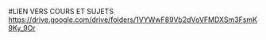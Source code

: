 #LIEN VERS COURS ET SUJETS
https://drive.google.com/drive/folders/1VYWwF89Vb2dVoVFMDXSm3FsmK9Ky_9Or
